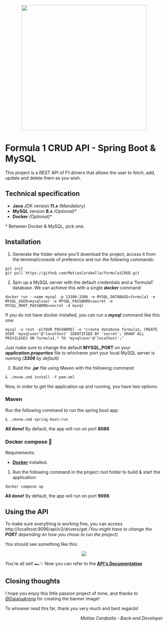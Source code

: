 <p align="center"><a href="https://spring.io/" target="_blank"><img src="https://i.imgur.com/ctXVIWc.jpg" width="400"></a></p>


#  Formula 1 CRUD API - Spring Boot & MySQL
This project is a REST API of F1 drivers that allows the user to fetch, add, update and delete them as you wish.

## Technical specification
- **Java** JDK version **11.x** _(Mandatory)_
- **MySQL** version **8.x** _(Optional)_*
- **Docker** _(Optional)_*

\* Between Docker & MySQL, pick one.


## Installation

1. Generate the folder where you'll download the project, access it from the terminal/console of preference and run the following commands:

```
git init
git pull https://github.com/MatiasCarabella/formula1CRUD.git
```

2. Spin up a MySQL server with the default credentials and a 'formula1' database. We can achieve this with a single **_docker_** command:
```
docker run --name mysql -p 13306:3306 -e MYSQL_DATABASE=formula1 -e MYSQL_USER=mysqluser -e MYSQL_PASSWORD=secret -e MYSQL_ROOT_PASSWORD=secret -d mysql
```
If you do not have docker installed, you can run a **_mysql_** command like this one:
```
mysql -u root -p[YOUR PASSWORD] -e "create database formula1; CREATE USER 'mysqluser'@'localhost' IDENTIFIED BY 'secret'; GRANT ALL PRIVILEGES ON formula1.* TO 'mysqluser'@'localhost';"
```
Just make sure to change the default **MYSQL_PORT** on your _**application.properties**_ file to whichever port your local MySQL server is running _(**3306** by default)_


3. Build the **.jar** file using Maven with the following command:
```
& ./mvnw.cmd install -f pom.xml
```

Now, in order to get the application up and running, you have two options:
### Maven

Run the following command to run the spring boot app:

```
& ./mvnw.cmd spring-boot:run
```

**All done!**
By default, the app will run on port **8086**

### Docker compose 🐋
Requirements:
- <a href="https://www.docker.com/">**Docker**</a> installed.

1. Run the following command in the project root folder to build & start the application:
```
docker compose up
```

**All done!**
By default, the app will run on port **9096**


## Using the API

To make sure everything is working fine, you can access http://localhost:9096/api/v2/drivers/get _(You might have to change the **PORT** depending on how you chose to run the project)_

You should see something like this:
<p align="center"><img src="https://i.imgur.com/xO7OUPt.png"></p>

You're all set! 🏎️✨ Now you can refer to the <a href="https://documenter.getpostman.com/view/10146128/2s93JoxRFG" target="_blank">**API's Documentation**</a>

## Closing thoughts
I hope you enjoy this little passion project of mine, and thanks to [@DaianaArena](https://github.com/DaianaArena) for creating the banner image!

To whoever read this far, thank you very much and best regards!

_<p align="right">Matías Carabella - Back-end Developer</p>_
